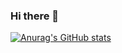 ### Hi there 👋


[![Anurag's GitHub stats](https://github-readme-stats.vercel.app/api?username=venomega)](https://github.com/anuraghazra/github-readme-stats)

<!--
**venomega/venomega** is a ✨ _special_ ✨ repository because its `README.md` (this file) appears on your GitHub profile.

Here are some ideas to get you started:

- 🔭 I’m currently working on ...
- 🌱 I’m currently learning ...
- 👯 I’m looking to collaborate on ...
- 🤔 I’m looking for help with ...
- 💬 Ask me about ...
- 📫 How to reach me: ...
- 😄 Pronouns: ...
- ⚡ Fun fact: ...
-->
